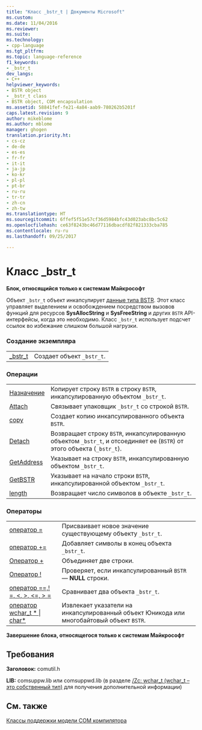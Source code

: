 ```yaml
---
title: "Класс _bstr_t | Документы Microsoft"
ms.custom: 
ms.date: 11/04/2016
ms.reviewer: 
ms.suite: 
ms.technology:
- cpp-language
ms.tgt_pltfrm: 
ms.topic: language-reference
f1_keywords:
- _bstr_t
dev_langs:
- C++
helpviewer_keywords:
- BSTR object
- _bstr_t class
- BSTR object, COM encapsulation
ms.assetid: 58841fef-fe21-4a84-aab9-780262b5201f
caps.latest.revision: 9
author: mikeblome
ms.author: mblome
manager: ghogen
translation.priority.ht:
- cs-cz
- de-de
- es-es
- fr-fr
- it-it
- ja-jp
- ko-kr
- pl-pl
- pt-br
- ru-ru
- tr-tr
- zh-cn
- zh-tw
ms.translationtype: HT
ms.sourcegitcommit: 6ffef5f51e57cf36d5984bfc43d023abc8bc5c62
ms.openlocfilehash: ce63f8243bc46d77116dbacdf82f821333cba785
ms.contentlocale: ru-ru
ms.lasthandoff: 09/25/2017

---
```

# <a name="bstrt-class"></a>Класс _bstr_t
**Блок, относящийся только к системам Майкрософт**  
  
 Объект `_bstr_t` объект инкапсулирует [данные типа BSTR](http://msdn.microsoft.com/en-us/1b2d7d2c-47af-4389-a6b6-b01b7e915228). Этот класс управляет выделением и освобождением посредством вызовов функций для ресурсов **SysAllocString** и **SysFreeString** и других `BSTR` API-интерфейсы, когда это необходимо. Класс `_bstr_t` использует подсчет ссылок во избежание слишком большой нагрузки.  
  
### <a name="construction"></a>Создание экземпляра  
  
|||  
|-|-|  
|[_bstr_t](../cpp/bstr-t-bstr-t.md)|Создает объект `_bstr_t`.|  
  
### <a name="operations"></a>Операции  
  
|||  
|-|-|  
|[Назначение](../cpp/bstr-t-assign.md)|Копирует строку `BSTR` в строку `BSTR`, инкапсулированную объектом `_bstr_t`.|  
|[Attach](../cpp/bstr-t-attach.md)|Связывает упаковщик `_bstr_t` со строкой `BSTR`.|  
|[copy](../cpp/bstr-t-copy.md)|Создает копию инкапсулированного объекта `BSTR`.|  
|[Detach](../cpp/bstr-t-detach.md)|Возвращает строку `BSTR`, инкапсулированную объектом `_bstr_t`, и отсоединяет ее (`BSTR`) от этого объекта (`_bstr_t`).|  
|[GetAddress](../cpp/bstr-t-getaddress.md)|Указывает на строку `BSTR`, инкапсулированную объектом `_bstr_t`.|  
|[GetBSTR](../cpp/bstr-t-getbstr.md)|Указывает на начало строки `BSTR`, инкапсулированной объектом `_bstr_t`.|  
|[length](../cpp/bstr-t-length.md)|Возвращает число символов в объекте `_bstr_t`.|  
  
### <a name="operators"></a>Операторы  
  
|||  
|-|-|  
|[оператор =](../cpp/bstr-t-operator-equal.md)|Присваивает новое значение существующему объекту `_bstr_t`.|  
|[оператор +=](../cpp/bstr-t-operator-add-equal-plus.md)|Добавляет символы в конец объекта `_bstr_t`.|  
|[Оператор +](../cpp/bstr-t-operator-add-equal-plus.md)|Объединяет две строки.|  
|[Оператор !](../cpp/bstr-t-operator-logical-not.md)|Проверяет, если инкапсулированный `BSTR` — **NULL** строки.|  
|[оператор ==,! =, \<, >, \<=, > =](../cpp/bstr-t-relational-operators.md)|Сравнивает два объекта `_bstr_t`.|  
|[оператор wchar_t * &#124; char\*](../cpp/bstr-t-wchar-t-star-bstr-t-char-star.md)|Извлекает указатели на инкапсулированный объект Юникода или многобайтовый объект `BSTR`.|  
  
**Завершение блока, относящегося только к системам Майкрософт**  
  
## <a name="requirements"></a>Требования  
 **Заголовок:** comutil.h  
  
 **LIB:** comsuppw.lib или comsuppwd.lib (в разделе [/Zc: wchar_t (wchar_t – это собственный тип)](../build/reference/zc-wchar-t-wchar-t-is-native-type.md) для получения дополнительной информации)  
  
## <a name="see-also"></a>См. также  
 [Классы поддержки модели COM компилятора](../cpp/compiler-com-support-classes.md)
